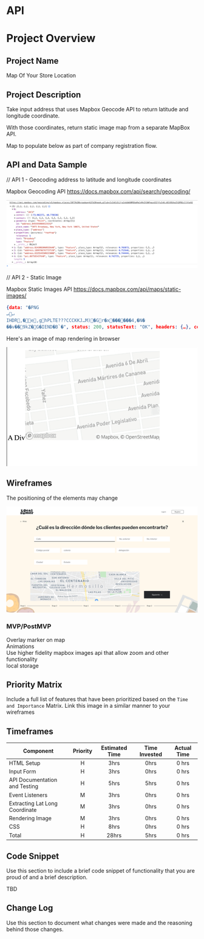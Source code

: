 # API

# Project Overview

## Project Name

Map Of Your Store Location

## Project Description

Take input address that uses Mapbox Geocode API to return latitude and longitude coordinate. 

With those coordinates, return static image map from a separate MapBox API.

Map to populate below as part of company registration flow.

## API and Data Sample


// API 1 - Geocoding address to latitude and longitude coordinates

Mapbox Geocoding API 
https://docs.mapbox.com/api/search/geocoding/

<img src="geocodeapi.png">


// API 2 - Static Image


Mapbox Static Images API
https://docs.mapbox.com/api/maps/static-images/


```JSON
{data: "�PNG
↵↵   
IHDR  ,   �   e,g  hPLTE???CCCKKJ…M)�Gr�x������4,�N�
��v��9kZ�G�    IEND�B`�", status: 200, statusText: "OK", headers: {…}, config: {…}, …}
```

Here's an image of map rendering in browser

<img src="test.png">

## Wireframes

The positioning of the elements may change

<img src="formandmap.png">

### MVP/PostMVP

Overlay marker on map <br>
Animations <br>
Use higher fidelity mapbox images api that allow zoom and other functionality <br>
local storage <br>


## Priority Matrix

Include a full list of features that have been prioritized based on the `Time and Importance` Matrix.  Link this image in a similar manner to your wireframes

## Timeframes

| Component | Priority | Estimated Time | Time Invested | Actual Time |
| --- | :---: |  :---: | :---: | :---: |
| HTML Setup | H | 3hrs| 0hrs | 0 hrs |
| Input Form | H | 3hrs| 0hrs | 0 hrs |
| API Documentation and Testing | H | 5hrs| 5hrs | 0 hrs |
| Event Listeners | M | 3hrs| 0hrs | 0 hrs |
| Extracting Lat Long Coordinate | M | 3hrs| 0hrs | 0 hrs |
| Rendering Image | M | 3hrs| 0hrs | 0 hrs |
| CSS | H | 8hrs| 0hrs | 0 hrs |
| Total | H | 28hrs| 5hrs | 0 hrs |

## Code Snippet

Use this section to include a brief code snippet of functionality that you are proud of and a brief description.  

TBD

## Change Log
 Use this section to document what changes were made and the reasoning behind those changes.  
